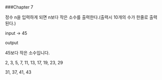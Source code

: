 ###Chapter 7

정수 n을 입력하게 되면 n보다 작은 소수를 출력한다.(출력시 10개의 수가 한줄로 출력된다.)

input -> 45

output

45보다 작은 소수입니다.

2, 3, 5, 7, 11, 13, 17, 19, 23, 29

31, 37, 41, 43
